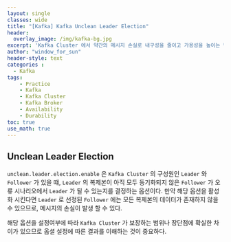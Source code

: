 ```yaml
--- 
layout: single
classes: wide
title: "[Kafka] Kafka Unclean Leader Election"
header:
  overlay_image: /img/kafka-bg.jpg
excerpt: 'Kafka Cluster 에서 약간의 메시지 손실로 내구성을 줄이고 가용성을 높이는 방법에 대해 알아보자'
author: "window_for_sun"
header-style: text
categories :
  - Kafka
tags:
    - Practice
    - Kafka
    - Kafka Cluster
    - Kafka Broker
    - Availability
    - Durability
toc: true
use_math: true
---  
```


## Unclean Leader Election
`unclean.leader.election.enable` 은 `Kafka Cluster` 의 구성원인 `Leader` 와 `Follower` 가 있을 떄, 
`Leader` 의 복제본이 아직 모두 동기화되지 않은 `Follower` 가 오류 시나리오에서 `Leader` 가 될 수 있는지를 결정하는 옵션이다. 
만약 해당 옵션을 활성화 시킨다면 `Leader` 로 선정된 `Follower` 에는 모든 복제본의 데이터가 존재하지 않을 수 있으므로, 
메시지의 손실이 발생 할 수 있다.  

해당 옵션을 설정여부에 따라 `Kafka Cluster` 가 보장하는 범위나 장단점에 확실한 차이가 있으므로 
옵셜 설정에 따른 결과를 이해하는 것이 중요하다.  
